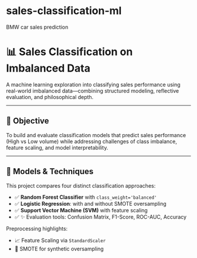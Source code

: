 # sales-classification-ml
BMW car sales prediction
# 📊 Sales Classification on Imbalanced Data

A machine learning exploration into classifying sales performance using real-world imbalanced data—combining structured modeling, reflective evaluation, and philosophical depth.

---

## 🎯 Objective

To build and evaluate classification models that predict sales performance (High vs Low volume) while addressing challenges of class imbalance, feature scaling, and model interpretability.

---

## 🧠 Models & Techniques

This project compares four distinct classification approaches:

- ✅ **Random Forest Classifier** with `class_weight='balanced'`
- ✅ **Logistic Regression**: with and without SMOTE oversampling
- ✅ **Support Vector Machine (SVM)** with feature scaling
- ✅ ✨ Evaluation tools: Confusion Matrix, F1-Score, ROC-AUC, Accuracy

Preprocessing highlights:
- 📈 Feature Scaling via `StandardScaler`
- 🧪 SMOTE for synthetic oversampling

